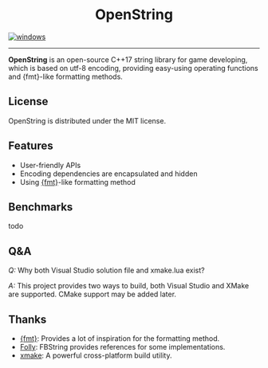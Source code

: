 <h1 style="text-align: center;">OpenString</h1>

[![windows](https://github.com/1762757171/OpenString/actions/workflows/windows.yml/badge.svg)](https://github.com/1762757171/OpenString/actions/workflows/windows.yml)

---

**OpenString** is an open-source C++17 string library for game developing, which is based on utf-8 encoding, providing easy-using operating functions and {fmt}-like formatting methods.

## License

OpenString is distributed under the MIT license.

## Features

- User-friendly APIs
- Encoding dependencies are encapsulated and hidden
- Using [{fmt}](https://fmt.dev/latest/index.html)-like formatting method

## Benchmarks

todo

## Q&A

*Q:* Why both Visual Studio solution file and xmake.lua exist?

*A:* This project provides two ways to build, both Visual Studio and XMake are supported. CMake support may be added later.

## Thanks

- [{fmt}](https://github.com/fmtlib/fmt): Provides a lot of inspiration for the formatting method.
- [Folly](https://github.com/facebook/folly): FBString provides references for some implementations.
- [xmake](https://github.com/xmake-io/xmake): A powerful cross-platform build utility.